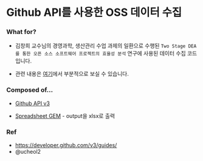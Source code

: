 # Github API를 사용한 OSS 데이터 수집

### What for?

- 김창희 교수님의 경영과학, 생산관리 수업 과제의 일환으로 수행된 
`Two Stage DEA를 통한 오픈 소스 소프트웨어 프로젝트의 효율성 분석` 연구에 사용된 데이터 수집 코드입니다.

- 관련 내용은 [여기](https://jaeyoon.io/lab)에서 부분적으로 보실 수 있습니다.

### Composed of...

- [Github API v3](https://developer.github.com/v3/)

- [Spreadsheet GEM](https://github.com/zdavatz/spreadsheet) - output을 xlsx로 출력

### Ref

- https://developer.github.com/v3/guides/
- @ucheol2
